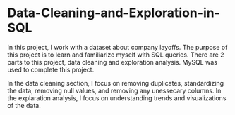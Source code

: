 # Data-Cleaning-and-Exploration-in-SQL
In this project, I work with a dataset about company layoffs. The purpose of this project is to learn and familiarize myself with SQL queries. There are 2 parts to this project, data cleaning and exploration analysis. MySQL was used to complete this project.

In the data cleaning section, I focus on removing duplicates, standardizing the data, removing null values, and removing any unessecary columns. In the explaration analysis, I focus on understanding trends and visualizations of the data.
